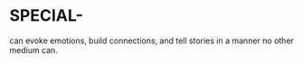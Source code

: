# SPECIAL-
can evoke emotions, build connections, and tell stories in a manner no other medium can.
